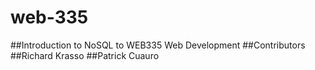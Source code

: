 # web-335
##Introduction to NoSQL to WEB335 Web Development
##Contributors
##Richard Krasso
##Patrick Cuauro
